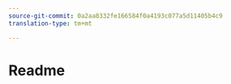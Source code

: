 ```yaml
---
source-git-commit: 0a2aa8332fe166584f0a4193c077a5d11405b4c9
translation-type: tm+mt

---
```

# Readme
